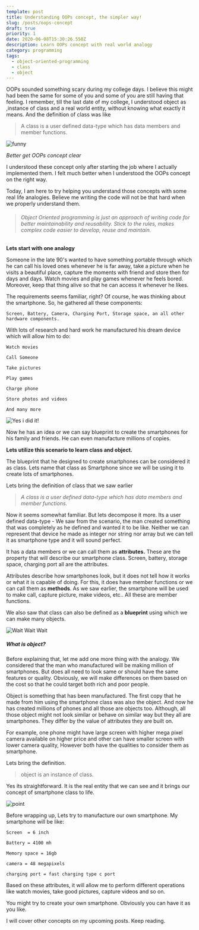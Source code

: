 ```yaml
---
template: post
title: Understanding OOPs concept, the simpler way!
slug: /posts/oops-concept
draft: true
priority: 1
date: 2020-06-08T15:30:26.550Z
description: Learn OOPs concept with real world analogy
category: programming
tags:
  - object-oriented-programming
  - class
  - object
---
```

OOPs sounded something scary during my college days. I believe this might had been the same for some of you and some of you are still having that feeling. I remember, till the last date of my college, I understood object as ,instance of class and a real world entity, without knowing what exactly it means. And the definition of class was like

> A class is a user defined data-type which has data members and member functions.

![funny](/media/funny.jpg "Better get OOPs concept clear")

*Better get OOPs concept clear* 

I understood these concept only after starting the job where I actually implemented them. I felt much better when I understood the OOPs concept on the right way.

Today, I am here to try helping you understand those concepts with some real life analogies. Believe me writing the code will not be that hard when we properly understand them.

> ###### Object Oriented programming is just an approach of writing code for better maintainability and reusability. Stick to the rules, makes complex code easier to develop, reuse and maintain.

**Lets start with one analogy**

Someone in the late 90's wanted to have something portable through which he can call his loved ones whenever he is far away, take a picture when he visits a beautiful place, capture the moments with friend and store then for days and days. Watch movies and play games whenever he feels bored. Moreover, keep that thing alive so that he can access it whenever he likes.

The requirements seems familiar, right? Of course, he was thinking about the smartphone. So, he gathered all these components:

`Screen, Battery, Camera, Charging Port, Storage space, an all other hardware components.`

With lots of research and hard work he manufactured his dream device which will allow him to do:

`Watch movies`

`Call Someone`

`Take pictures`

`Play games`

`Charge phone`

`Store photos and videos`

`And many more`

![Yes i did it!](/media/baby.png "Yes i did it!")

Now he has an idea or we can say blueprint to create the smartphones for his family and friends. He can even manufacture millions of copies. 

**Lets utilize this scenario to learn class and object.** 

The blueprint that he designed to create smartphones can be considered it as class. Lets name that class as Smartphone since we will be using it to create lots of smartphones.

Lets bring the definition of class that we saw earlier

> *A class is a user defined data-type which has data members and member functions.*

Now it seems somewhat familiar. But lets decompose it more. Its a user defined data-type - We saw from the scenario, the man created something that was completely as he defined and wanted it to be like. Neither we can represent that device he made as integer nor string nor array but we can tell it as smartphone type and it will sound  perfect. 

It has a data members or we can call them as **attributes.** These are the property that will describe our smartphone class. Screen, battery, storage space, charging port all are the attributes.

Attributes describe how smartphones look, but it does not tell how it works or what it is capable of doing. For this, it does have member functions or we can call them as **methods**. As we saw earlier, the smartphone will be used to make call, capture picture, make videos, etc.. All these are member functions.

We also saw that class can also be defined as a **blueprint** using which we can make many objects.

![Wait Wait Wait](/media/wait.jpg "Wait wait Wait")

##### What is object?

Before explaining that, let me add one more thing with the analogy. We considered that the man who manufactured will be making million of smartphones. But does all need to look same or should have the same features or quality. Obviously, we will make differences on them based on the cost so that he could target both rich and poor people.

Object is something that has been manufactured. The first copy that he made from him using the smartphone class was also the object. And now he has created millions of phones and all those are objects too. Although, all those object might not look similar or behave on similar way but they all are smartphones. They differ by the value of attributes they are built on.

For example, one phone might have large screen with higher mega pixel camera available on higher price and other can have smaller screen with lower camera quality, However both have the qualities to consider them as smartphone.

Lets bring the definition.

> object is an instance of class.

Yes its straightforward. It is the real entity that we can see and it brings our concept of smartphone class to life.

![point](/media/point.jpg "point")

Before wrapping up, Lets try to manufacture our own smartphone. My smartphone will be like:

`Screen  = 6 inch`

`Battery = 4100 mh`

`Memory space = 16gb`

`camera = 48 megapixels`

`charging port = fast charging type c port`

Based on these attributes, it will allow me to perform different operations like watch movies, take good pictures, capture videos and so on.

You might try to create your own smartphone. Obviously you can have it as you like.

I will cover other concepts on my upcoming posts. Keep reading.